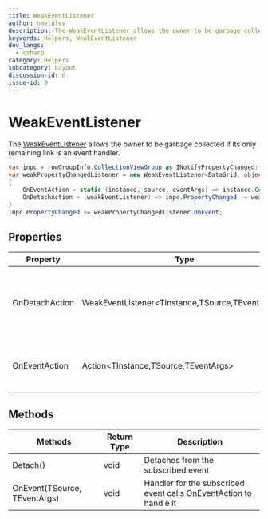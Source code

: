 ```yaml
---
title: WeakEventListener
author: nmetulev
description: The WeakEventListener allows the owner to be garbage collected if its only remaining link is an event handler.
keywords: Helpers, WeakEventListener
dev_langs:
  - csharp
category: Helpers
subcategory: Layout
discussion-id: 0
issue-id: 0
---
```


# WeakEventListener

The [WeakEventListener](/dotnet/api/microsoft.toolkit.uwp.helpers.weakeventlistener-3) allows the owner to be garbage collected if its only remaining link is an event handler.

```csharp
var inpc = rowGroupInfo.CollectionViewGroup as INotifyPropertyChanged;
var weakPropertyChangedListener = new WeakEventListener<DataGrid, object, PropertyChangedEventArgs>(this)
{
    OnEventAction = static (instance, source, eventArgs) => instance.CollectionViewGroup_PropertyChanged(source, eventArgs),
    OnDetachAction = (weakEventListener) => inpc.PropertyChanged -= weakEventListener.OnEvent // Use Local References Only
}
inpc.PropertyChanged += weakPropertyChangedListener.OnEvent;
```


## Properties

| Property | Type | Description |
| -- | -- | -- |
| OnDetachAction | WeakEventListener<TInstance,TSource,TEventArgs>> | Gets or sets the method to call when detaching from the event |
| OnEventAction | Action<TInstance,TSource,TEventArgs> | Gets or sets the method to call when the event fires |

## Methods

| Methods | Return Type | Description |
| -- | -- | -- |
| Detach() | void | Detaches from the subscribed event |
| OnEvent(TSource, TEventArgs) | void | Handler for the subscribed event calls OnEventAction to handle it |
